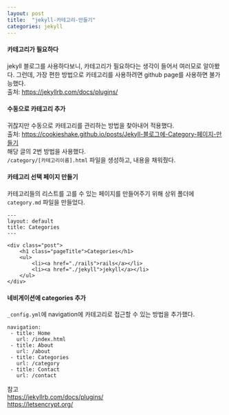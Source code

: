 ```yaml
---
layout: post
title:  "jekyll-카테고리-만들기"
categories: jekyll
---
```


#### 카테고리가 필요하다
jekyll 블로그를 사용하다보니, 카테고리가 필요하다는 생각이 들어서 여러모로 알아봤다.
그런데, 가장 편한 방법으로 카테고리를 사용하려면 github page를 사용하면 불가능했다.<br>
출처: <https://jekyllrb.com/docs/plugins/><br>

#### 수동으로 카테고리 추가
귀찮지만 수동으로 카테고리를 관리하는 방법을 찾아내어 적용했다.<br>
출처: <https://cookieshake.github.io/posts/Jekyll-블로그에-Category-페이지-만들기><br>
해당 글의 2번 방법을 사용했다.<br>
`/category/[카테고리이름].html` 파일을 생성하고, 내용을 채워줬다.<br>

#### 카테고리 선택 페이지 만들기
카테고리들의 리스트를 고를 수 있는 페이지를 만들어주기 위해 상위 폴더에 `category.md` 파일을 만들었다.
~~~
---
layout: default
title: Categories
---

<div class="post">
	<h1 class="pageTitle">Categories</h1>
	<ul>
		<li><a href="./rails">rails</a></li>
		<li><a href="./jekyll">jekyll</a></li>
	</ul>
</div>

~~~

#### 네비게이션에 categories 추가
`_config.yml`에 navigation에 카테고리로 접근할 수 있는 방법을 추가했다.
~~~
navigation:
 - title: Home
   url: /index.html
 - title: About
   url: /about
 - title: Categories
   url: /category
 - title: Contact
   url: /contact
~~~

참고<br>
<https://jekyllrb.com/docs/plugins/><br>
<https://letsencrypt.org/>
